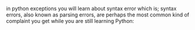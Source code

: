 in  python exceptions you will learn about
syntax error which is;
syntax errors, also known as parsing errors, are perhaps the most common kind of complaint you get while you are still learning Python:
